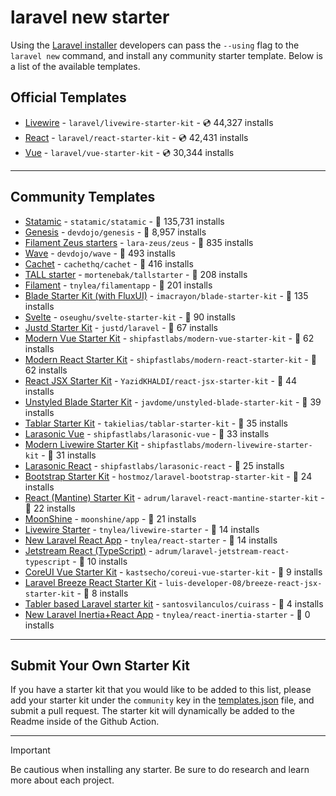 # laravel new starter

Using the [Laravel installer](https://laravel.com/docs/installation#installing-php) developers can pass the `--using` flag to the `laravel new` command, and install any community starter template. Below is a list of the available templates.

## Official Templates

- [Livewire](https://github.com/laravel/livewire-starter-kit) - `laravel/livewire-starter-kit` - 💿 44,327 installs
- [React](https://github.com/laravel/react-starter-kit) - `laravel/react-starter-kit` - 💿 42,431 installs
- [Vue](https://github.com/laravel/vue-starter-kit) - `laravel/vue-starter-kit` - 💿 30,344 installs

---

## Community Templates

- [Statamic](https://github.com/statamic/statamic) - `statamic/statamic` - 💾 135,731 installs
- [Genesis](https://github.com/thedevdojo/genesis) - `devdojo/genesis` - 💾 8,957 installs
- [Filament Zeus starters](https://github.com/lara-zeus/zeus) - `lara-zeus/zeus` - 💾 835 installs
- [Wave](https://github.com/thedevdojo/wave) - `devdojo/wave` - 💾 493 installs
- [Cachet](https://github.com/cachethq/cachet) - `cachethq/cachet` - 💾 416 installs
- [TALL starter](https://github.com/mortenebak/tallstarter) - `mortenebak/tallstarter` - 💾 208 installs
- [Filament](https://github.com/tnylea/filamentapp) - `tnylea/filamentapp` - 💾 201 installs
- [Blade Starter Kit (with FluxUI)](https://github.com/imacrayon/blade-starter-kit) - `imacrayon/blade-starter-kit` - 💾 135 installs
- [Svelte](https://github.com/oseughu/svelte-starter-kit) - `oseughu/svelte-starter-kit` - 💾 90 installs
- [Justd Starter Kit](https://github.com/justdlabs/laravel) - `justd/laravel` - 💾 67 installs
- [Modern Vue Starter Kit](https://github.com/shipfastlabs/modern-vue-starter-kit) - `shipfastlabs/modern-vue-starter-kit` - 💾 62 installs
- [Modern React Starter Kit](https://github.com/shipfastlabs/modern-react-starter-kit) - `shipfastlabs/modern-react-starter-kit` - 💾 62 installs
- [React JSX Starter Kit](https://github.com/YazidKHALDI/react-jsx-starter-kit) - `YazidKHALDI/react-jsx-starter-kit` - 💾 44 installs
- [Unstyled Blade Starter Kit](https://github.com/javdome/unstyled-blade-starter-kit) - `javdome/unstyled-blade-starter-kit` - 💾 39 installs
- [Tablar Starter Kit](https://github.com/takielias/tablar-starter-kit) - `takielias/tablar-starter-kit` - 💾 35 installs
- [Larasonic Vue](https://github.com/shipfastlabs/larasonic-vue) - `shipfastlabs/larasonic-vue` - 💾 33 installs
- [Modern Livewire Starter Kit](https://github.com/shipfastlabs/modern-livewire-starter-kit) - `shipfastlabs/modern-livewire-starter-kit` - 💾 31 installs
- [Larasonic React](https://github.com/shipfastlabs/larasonic-react) - `shipfastlabs/larasonic-react` - 💾 25 installs
- [Bootstrap Starter Kit](https://github.com/hostmoz/laravel-bootstrap-starter-kit) - `hostmoz/laravel-bootstrap-starter-kit` - 💾 24 installs
- [React (Mantine) Starter Kit](https://github.com/adrum/laravel-react-mantine-starter-kit) - `adrum/laravel-react-mantine-starter-kit` - 💾 22 installs
- [MoonShine](https://github.com/moonshine-software/app) - `moonshine/app` - 💾 21 installs
- [Livewire Starter](https://github.com/tnylea/livewire-starter) - `tnylea/livewire-starter` - 💾 14 installs
- [New Laravel React App](https://github.com/tnylea/react-starter) - `tnylea/react-starter` - 💾 14 installs
- [Jetstream React (TypeScript)](https://github.com/adrum/laravel-jetstream-react-typescript) - `adrum/laravel-jetstream-react-typescript` - 💾 10 installs
- [CoreUI Vue Starter Kit](https://github.com/kastsecho/coreui-vue-starter-kit) - `kastsecho/coreui-vue-starter-kit` - 💾 9 installs
- [Laravel Breeze React Starter Kit](https://github.com/luis-developer-08/breeze-react-jsx-starter-kit) - `luis-developer-08/breeze-react-jsx-starter-kit` - 💾 8 installs
- [Tabler based Laravel starter kit](https://github.com/santosvilanculos/cuirass) - `santosvilanculos/cuirass` - 💾 4 installs
- [New Laravel Inertia+React App](https://github.com/tnylea/react-inertia-starter) - `tnylea/react-inertia-starter` - 💾 0 installs

---

## Submit Your Own Starter Kit

If you have a starter kit that you would like to be added to this list, please add your starter kit under the `community` key in the [templates.json](templates.json) file, and submit a pull request. The starter kit will dynamically be added to the Readme inside of the Github Action.

---

> [!IMPORTANT]
> Be cautious when installing any starter. Be sure to do research and learn more about each project.